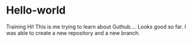# Hello-world
Training
Hi! This is me trying to learn about Guthub....
Looks good so far. I was able to create a new repository and a new branch.

